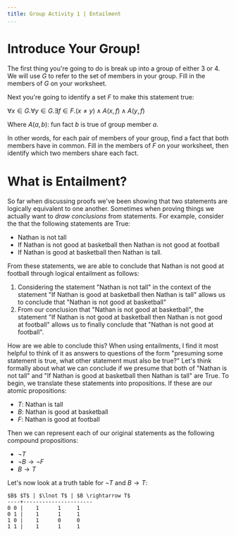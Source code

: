 ```yaml
---
title: Group Activity 1 | Entailment
...
```


# Introduce Your Group!

The first thing you're going to do is break up into a group of either 3 or 4. We will use $G$ to refer to the set of members in your group. Fill in the members of $G$ on your worksheet.

Next you're going to identify a set $F$ to make this statement true: 

$\forall x \in G. \forall y \in G. \exists f \in F. (x \neq y) \land A(x,f) \land A(y,f)$

Where $A(a,b)$: fun fact $b$ is true of group member $a$. 

In other words, for each pair of members of your group, find a fact that both members have in common. Fill in the members of $F$ on your worksheet, then identify which two members share each fact.


# What is Entailment?

So far when discussing proofs we've been showing that two statements are logically equivalent to one another. Sometimes when proving things we actually want to *draw conclusions* from statements. For example, consider the that the following statements are True:
 
- Nathan is not tall
- If Nathan is not good at basketball then Nathan is not good at football
- If Nathan is good at basketball then Nathan is tall.

From these statements, we are able to conclude that Nathan is not good at football through logical entailment as follows:

1. Considering the statement "Nathan is not tall" in the context of the statement "If Nathan is good at basketball then Nathan is tall" allows us to conclude that "Nathan is not good at basketball"
1. From our conclusion that "Nathan is not good at basketball", the statement "If Nathan is not good at basketball then Nathan is not good at football" allows us to finally conclude that "Nathan is not good at football".

How are we able to conclude this? When using entailments, I find it most helpful to think of it as answers to questions of the form "presuming some statement is true, what other statement must also be true?" Let's think formally about what we can conclude if we presume that both of "Nathan is not tall" and "If Nathan is good at basketball then Nathan is tall" are True. To begin, we translate these statements into propositions. If these are our atomic propositions:

- $T$: Nathan is tall
- $B$: Nathan is good at basketball
- $F$: Nathan is good at football

Then we can represent each of our original statements as the following compound propositions:

- $\lnot T$
- $\lnot B \rightarrow \lnot F$
- $B\rightarrow T$

Let's now look at a truth table for $\lnot T$ and $B\rightarrow T$:


    $B$ $T$ | $\lnot T$ | $B \rightarrow T$
    ----+----------------------
    0 0 |    1      1     1    
    0 1 |    1      1     1    
    1 0 |    1      0     0    
    1 1 |    1      1     1    

